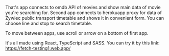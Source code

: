 That's app connects to omdb API of movies and show main data of movie you're searching for.
Second app connects to herokuapp proxy for data of Żywiec public transport timetable and shows it in convenient form.
You can choose line and stop to search timetable.

To move between apps, use scroll or arrow on a bottom of first app.

It's all made using React, TypeScript and SASS.
You can try it by this link: https://fetch-testing1.web.app/
